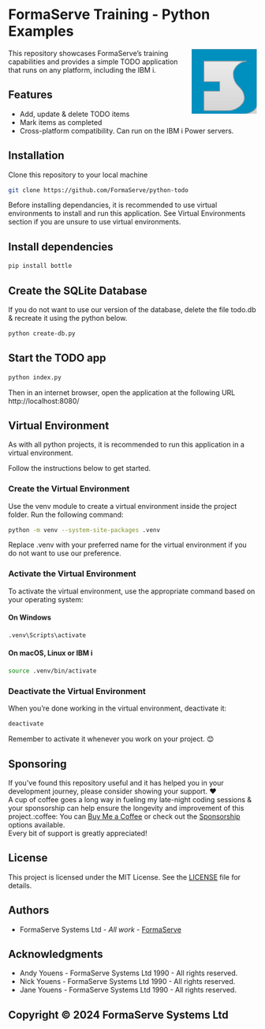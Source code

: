 # FormaServe Training - Python Examples

<img src="/images/Logo.png" align="right">

This repository showcases FormaServe’s training capabilities and provides a simple TODO application that runs on any platform, including the IBM i.

## Features

* Add, update & delete TODO items
* Mark items as completed
* Cross-platform compatibility. Can run on the IBM i Power servers.

## Installation

Clone this repository to your local machine

```bash
git clone https://github.com/FormaServe/python-todo

```

Before installing dependancies, it is recommended to use virtual environments to install and run this application.  See Virtual Environments section if you are unsure to use virtual environments.

## Install dependencies

```bash
pip install bottle

```

## Create the SQLite Database

If you do not want to use our version of the database, delete the file todo.db & recreate it using the python below.

```bash
python create-db.py

```

## Start the TODO app

```bash
python index.py
```

Then in an internet browser, open the application at the following URL http://localhost:8080/

## Virtual Environment

As with all python projects, it is recommended to run this application in a virtual environment.

Follow the instructions below to get started.

### Create the Virtual Environment

Use the venv module to create a virtual environment inside the project folder. Run the following command:

```bash
python -m venv --system-site-packages .venv

```

Replace .venv with your preferred name for the virtual environment if you do not want to use our preference.

### Activate the Virtual Environment

To activate the virtual environment, use the appropriate command based on your operating system:

#### On Windows

```bash
.venv\Scripts\activate

```

#### On macOS, Linux or IBM i

```bash
source .venv/bin/activate

```

### Deactivate the Virtual Environment

When you’re done working in the virtual environment, deactivate it:

```bash
deactivate
```

Remember to activate it whenever you work on your project. 😊

## Sponsoring

If you've found this repository useful and it has helped you in your development journey, please consider showing your support. :heart: \
A cup of coffee goes a long way in fueling my late-night coding sessions & your sponsorship can help ensure the longevity and improvement of this project.\:coffee: You can [Buy Me a Coffee](https://ko-fi.com/andyyouens) or check out the [Sponsorship](https://github.com/sponsors/AndyYouens) options available.\
Every bit of support is greatly appreciated!

## License

This project is licensed under the MIT License. See the [LICENSE](LICENSE) file for details.

## Authors

* FormaServe Systems Ltd - *All work* - [FormaServe](https://www.formaserve.co.uk)

## Acknowledgments

* Andy Youens - FormaServe Systems Ltd 1990 - All rights reserved.
* Nick Youens - FormaServe Systems Ltd 1990 - All rights reserved.
* Jane Youens - FormaServe Systems Ltd 1990 - All rights reserved.

## Copyright © 2024 FormaServe Systems Ltd
